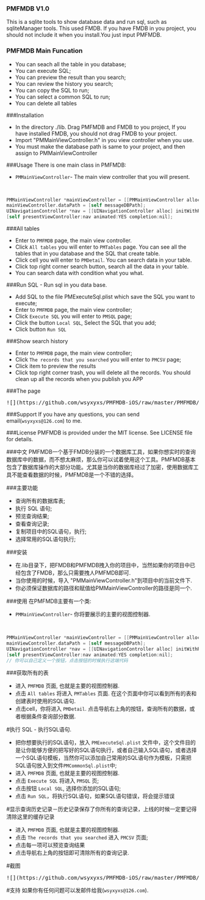 ### PMFMDB V1.0
This is a sqlite tools to show database data and run sql, such as sqliteManager tools.
This used FMDB. If you have FMDB in you project, you should not include it when you install.You just input PMFMDB.

### PMFMDB Main Funcation
- You can seach all the table in you database;
- You can execute SQL;
- You can preview the result than you search;
- You can review the history you search;
- You can copy the SQL to run;
- You can select a common SQL to run;
- You can delete all tables

###Installation
- In the directory ./lib.  Drag PMFMDB and FMDB to you project, If you have installed FMDB, you should not drag FMDB to your project.
- Import "PMMainViewController.h" in you view controller when you use.
- You must make the database path is same to your project, and then assign to PMMainViewController

###Usage
There is one main class in PMFMDB:
* `PMMainViewController`- The main view controller that you will present.<br>
</br>

```objective-c
PMMainViewController *mainViewController = [[PMMainViewController alloc] init];
mainViewController.dataPath = [self messageDBPath];
UINavigationController *nav = [[UINavigationController alloc] initWithRootViewController:mainViewController];
[self presentViewController:nav animated:YES completion:nil];
```

###All tables
* Enter to `PMFMDB` page, the main view controller.
* Click `All tables` you will enter to `PMTables` page. You can see all the tables that in you database and the SQL that create table.
* Click cell you will enter to `PMDetail`. You can search data in your table.
* Click top right corner search button, search all the data in your table.
* You can search data with condition what you what.

###Run SQL - Run sql in you data base.
* Add SQL to the file PMExecuteSql.plist which save the SQL you want to execute;
* Enter to `PMFMDB` page, the main view controller;
* Click `Execute SQL` you will enter to `PMSQL` page;
* Click the button `Local SQL`, Select the SQL that you add;
* Click button `Run SQL`

###Show search history
* Enter to `PMFMDB` page, the main view controller;
* Click `The records that you searched` you will enter to `PMCSV` page;
* Click item to preview the results
* Click top right corner trash, you will delete all the records. You should clean up all the records when you publish you APP

###The page

<pre>![](https://github.com/wsyxyxs/PMFMDB-iOS/raw/master/PMFMDB/PMFMDB/pmfmdb.png)</pre>

###Support
If you have any questions, you can send email(`wsyxyxs@126.com`) to me.

###License
PMFMDB is provided under the MIT license. See LICENSE file for details.

###中文
PMFMDB一个基于FMDB分装的一个数据库工具，如果你想实时的查询数据库中的数据，而不想太麻烦，那么你可以试着使用这个工具。PMFMDB基本包含了数据库操作的大部分功能。尤其是当你的数据库经过了加密，使用数据库工具不能查看数据的时候，PMFMDB是一个不错的选择。

###主要功能
- 查询所有的数据库表;
- 执行 SQL 语句;
- 预览查询结果;
- 查看查询记录;
- 复制项目中的SQL语句，执行;
- 选择常用的SQL语句执行;

###安装
- 在.lib目录下，把FMDB和PMFMDB拽入你的项目中，当然如果你的项目中已经包含了FMDB，那么只需要拽人PMFMDB即可.
- 当你使用的时候，导入 "PMMainViewController.h"到项目中的当前文件下.
- 你必须保证数据库的路径和赋值给PMMainViewController的路径是同一个.

###使用
在PMFMDB主要有一个类:
* `PMMainViewController`- 你将要展示的主要的视图控制器. <br>
</br>

```objective-c
PMMainViewController *mainViewController = [[PMMainViewController alloc] init];
mainViewController.dataPath = [self messageDBPath];
UINavigationController *nav = [[UINavigationController alloc] initWithRootViewController:mainViewController];
[self presentViewController:nav animated:YES completion:nil];
// 你可以自己定义一个按钮，点击按钮的时候执行这端代码
```

###获取所有的表
* 进入 `PMFMDB` 页面, 也就是主要的视图控制器.
* 点击 `All tables` 将进入 `PMTables` 页面. 在这个页面中你可以看到所有的表和创建表时使用的SQL语句.
* 点击cell，你将进入 `PMDetail`. 点击导航右上角的按钮，查询所有的数据，或者根据条件查询部分数据.

#执行 SQL - 执行SQL语句.
* 把你想要执行的SQL语句，放入 `PMExecuteSql.plist` 文件中，这个文件目的是让你能够方便的把写好的SQL语句执行，或者自己输入SQL语句，或者选择一个SQL语句模板，当然你可以添加自己常用的SQL语句作为模板，只需把SQL语句放入到文件`PMCommonSql.plist`中;
* 进入 `PMFMDB` 页面, 也就是主要的视图控制器.
* 点击 `Execute SQL` 将进入 `PMSQL` 页;
* 点击按钮 `Local SQL`, 选择你添加的SQL语句;
* 点击 `Run SQL`，将执行SQL语句，如果SQL语句错误，将会提示错误

#显示查询历史记录－历史记录保存了你所有的查询记录，上线的时候一定要记得清除这里的缓存记录
* 进入 `PMFMDB` 页面, 也就是主要的视图控制器.
* 点击 `The records that you searched` 进入 `PMCSV` 页面;
* 点击每一项可以预览查询结果
* 点击导航右上角的按钮即可清除所有的查询记录.

#截图

<pre>![](https://github.com/wsyxyxs/PMFMDB-iOS/raw/master/PMFMDB/PMFMDB/pmfmdb.png)</pre>

#支持
如果你有任何问题可以发邮件给我(`wsyxyxs@126.com`).
